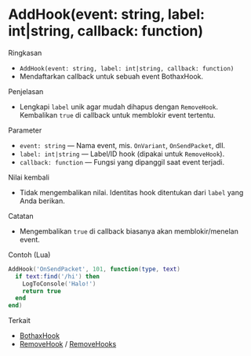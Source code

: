 # AddHook(event: string, label: int|string, callback: function)

Ringkasan
- `AddHook(event: string, label: int|string, callback: function)`
- Mendaftarkan callback untuk sebuah event BothaxHook.

Penjelasan
- Lengkapi `label` unik agar mudah dihapus dengan `RemoveHook`. Kembalikan `true` di callback untuk memblokir event tertentu.

Parameter
- `event: string` — Nama event, mis. `OnVariant`, `OnSendPacket`, dll.
- `label: int|string` — Label/ID hook (dipakai untuk `RemoveHook`).
- `callback: function` — Fungsi yang dipanggil saat event terjadi.

Nilai kembali
- Tidak mengembalikan nilai. Identitas hook ditentukan dari `label` yang Anda berikan.

Catatan
- Mengembalikan `true` di callback biasanya akan memblokir/menelan event.

Contoh (Lua)
```lua
AddHook('OnSendPacket', 101, function(type, text)
  if text:find('/hi') then
    LogToConsole('Halo!')
    return true
  end
end)
```

Terkait
- [BothaxHook](BothaxHook.md)
- [RemoveHook](RemoveHook.md) / [RemoveHooks](RemoveHooks.md)
